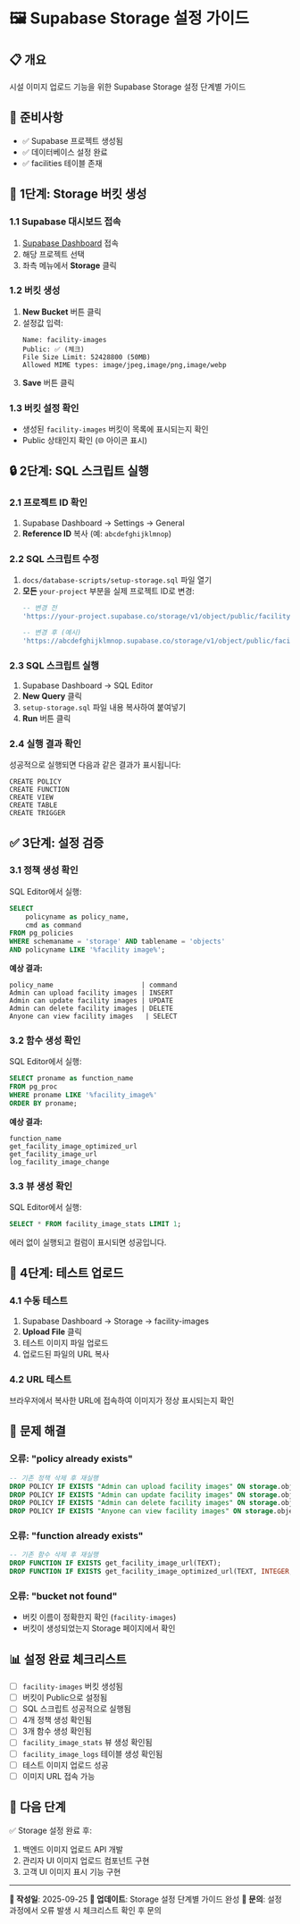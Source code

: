 # 🖼️ Supabase Storage 설정 가이드

## 📋 개요
시설 이미지 업로드 기능을 위한 Supabase Storage 설정 단계별 가이드

## 🔧 준비사항
- ✅ Supabase 프로젝트 생성됨
- ✅ 데이터베이스 설정 완료
- ✅ facilities 테이블 존재

## 📝 1단계: Storage 버킷 생성

### 1.1 Supabase 대시보드 접속
1. [Supabase Dashboard](https://supabase.com/dashboard) 접속
2. 해당 프로젝트 선택
3. 좌측 메뉴에서 **Storage** 클릭

### 1.2 버킷 생성
1. **New Bucket** 버튼 클릭
2. 설정값 입력:
   ```
   Name: facility-images
   Public: ✅ (체크)
   File Size Limit: 52428800 (50MB)
   Allowed MIME types: image/jpeg,image/png,image/webp
   ```
3. **Save** 버튼 클릭

### 1.3 버킷 설정 확인
- 생성된 `facility-images` 버킷이 목록에 표시되는지 확인
- Public 상태인지 확인 (🌐 아이콘 표시)

## 🔒 2단계: SQL 스크립트 실행

### 2.1 프로젝트 ID 확인
1. Supabase Dashboard → Settings → General
2. **Reference ID** 복사 (예: `abcdefghijklmnop`)

### 2.2 SQL 스크립트 수정
1. `docs/database-scripts/setup-storage.sql` 파일 열기
2. **모든** `your-project` 부분을 실제 프로젝트 ID로 변경:
   ```sql
   -- 변경 전
   'https://your-project.supabase.co/storage/v1/object/public/facility-images/'

   -- 변경 후 (예시)
   'https://abcdefghijklmnop.supabase.co/storage/v1/object/public/facility-images/'
   ```

### 2.3 SQL 스크립트 실행
1. Supabase Dashboard → SQL Editor
2. **New Query** 클릭
3. `setup-storage.sql` 파일 내용 복사하여 붙여넣기
4. **Run** 버튼 클릭

### 2.4 실행 결과 확인
성공적으로 실행되면 다음과 같은 결과가 표시됩니다:
```
CREATE POLICY
CREATE FUNCTION
CREATE VIEW
CREATE TABLE
CREATE TRIGGER
```

## ✅ 3단계: 설정 검증

### 3.1 정책 생성 확인
SQL Editor에서 실행:
```sql
SELECT
    policyname as policy_name,
    cmd as command
FROM pg_policies
WHERE schemaname = 'storage' AND tablename = 'objects'
AND policyname LIKE '%facility image%';
```

**예상 결과:**
```
policy_name                      | command
Admin can upload facility images | INSERT
Admin can update facility images | UPDATE
Admin can delete facility images | DELETE
Anyone can view facility images   | SELECT
```

### 3.2 함수 생성 확인
SQL Editor에서 실행:
```sql
SELECT proname as function_name
FROM pg_proc
WHERE proname LIKE '%facility_image%'
ORDER BY proname;
```

**예상 결과:**
```
function_name
get_facility_image_optimized_url
get_facility_image_url
log_facility_image_change
```

### 3.3 뷰 생성 확인
SQL Editor에서 실행:
```sql
SELECT * FROM facility_image_stats LIMIT 1;
```

에러 없이 실행되고 컬럼이 표시되면 성공입니다.

## 🚀 4단계: 테스트 업로드

### 4.1 수동 테스트
1. Supabase Dashboard → Storage → facility-images
2. **Upload File** 클릭
3. 테스트 이미지 파일 업로드
4. 업로드된 파일의 URL 복사

### 4.2 URL 테스트
브라우저에서 복사한 URL에 접속하여 이미지가 정상 표시되는지 확인

## 🔧 문제 해결

### 오류: "policy already exists"
```sql
-- 기존 정책 삭제 후 재실행
DROP POLICY IF EXISTS "Admin can upload facility images" ON storage.objects;
DROP POLICY IF EXISTS "Admin can update facility images" ON storage.objects;
DROP POLICY IF EXISTS "Admin can delete facility images" ON storage.objects;
DROP POLICY IF EXISTS "Anyone can view facility images" ON storage.objects;
```

### 오류: "function already exists"
```sql
-- 기존 함수 삭제 후 재실행
DROP FUNCTION IF EXISTS get_facility_image_url(TEXT);
DROP FUNCTION IF EXISTS get_facility_image_optimized_url(TEXT, INTEGER, INTEGER, INTEGER);
```

### 오류: "bucket not found"
- 버킷 이름이 정확한지 확인 (`facility-images`)
- 버킷이 생성되었는지 Storage 페이지에서 확인

## 📊 설정 완료 체크리스트

- [ ] `facility-images` 버킷 생성됨
- [ ] 버킷이 Public으로 설정됨
- [ ] SQL 스크립트 성공적으로 실행됨
- [ ] 4개 정책 생성 확인됨
- [ ] 3개 함수 생성 확인됨
- [ ] `facility_image_stats` 뷰 생성 확인됨
- [ ] `facility_image_logs` 테이블 생성 확인됨
- [ ] 테스트 이미지 업로드 성공
- [ ] 이미지 URL 접속 가능

## 🎯 다음 단계
✅ Storage 설정 완료 후:
1. 백엔드 이미지 업로드 API 개발
2. 관리자 UI 이미지 업로드 컴포넌트 구현
3. 고객 UI 이미지 표시 기능 구현

---

**📝 작성일**: 2025-09-25
**🔄 업데이트**: Storage 설정 단계별 가이드 완성
**📧 문의**: 설정 과정에서 오류 발생 시 체크리스트 확인 후 문의